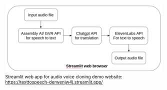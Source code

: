 ![Working priciple](worlflow.png)
Streamlit web app for audio voice cloning
demo website: https://texttospeech-derwenjw4j.streamlit.app/
